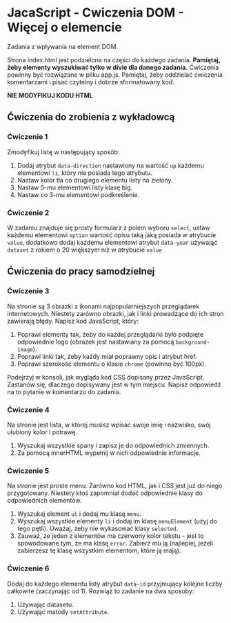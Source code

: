 # JacaScript - Cwiczenia DOM - Więcej o elemencie

Zadania z wpływania na element DOM.

Strona index.html jest podzielona na części do każdego zadania. 
**Pamiętaj, żeby elementy wyszukiwać tylko w divie dla danego zadania.**
Ćwiczenia powinny być rozwiązane w pliku app.js. 
Pamiętaj, żeby oddzielać ćwiczenia komentarzami i pisać czytelny i dobrze sformatowany kod. 

**NIE MODYFIKUJ KODU HTML**

## Ćwiczenia do zrobienia z wykładowcą

### Ćwiczenie 1
Zmodyfikuj listę w następujący sposób:
  1. Dodaj atrybut ```data-direction``` nastawiony na wartość ```up``` każdemu elementowi ```li```, który nie posiada tego atrybutu.
  2. Nastaw kolor tła co drugiego elementu listy na zielony.
  3. Nastaw 5-mu elementowi listy klasę big.
  4. Nastaw co 3-mu elementowi podkreślenie.

### Ćwiczenie 2
W zadaniu znajduje się prosty formularz z polem wyboru ```select```, ustaw każdemu elementowi ```option``` wartość opisu taką jaką posiada w atrybucie ```value```, dodatkowo dodaj każdemu elementowi atrybut ```data-year``` używająć ```dataset``` z rokiem o 20 większym niż w atrybucie ```value```

## Ćwiczenia do pracy samodzielnej

### Ćwiczenie 3
Na stronie są 3 obrazki z ikonami najpopularniejszych przeglądarek internetowych. Niestety zarówno obrazki, jak i linki prowadzące do ich stron zawierają błędy.
Napisz kod JavaScript, który:
  1. Poprawi elementy tak, żeby do każdej przeglądarki było podpięte odpowiednie logo (obrazek jest nastawiany za pomocą ```background-image```). 
  2. Poprawi linki tak, żeby każdy miał poprawny opis i atrybut href.
  3. Poprawi szerokość elementu o klasie ```chrome``` (powinno być 100px).

Podejrzyj w konsoli, jak wygląda kod CSS dopisany przez JavaScript. Zastanów się, dlaczego dopisywany jest w tym miejscu. 
Napisz odpowiedź na to pytanie w komentarzu do zadania.

### Ćwiczenie 4
Na stronie jest lista, w której musisz wpisać swoje imię i nazwisko, swój ulubiony kolor i potrawę. 
  1. Wyszukaj wszystkie spany i zapisz je do odpowiednich zmiennych.
  2. Za pomocą innerHTML wypełnij w nich odpowiednie informacje.

### Ćwiczenie 5
Na stronie jest proste menu. Zarówno kod HTML, jak i CSS jest już do niego przygotowany. Niestety ktoś zapomniał dodać odpowiednie klasy do odpowiednich elementów. 
  1. Wyszukaj element ```ul``` i dodaj mu klasę ```menu```.
  2. Wyszukaj wszystkie elementy ```li``` i dodaj im klasę ```menuElement``` (użyj do tego pętli). Uważaj, żeby nie wykasować klasy ```selected```.
  3. Zauważ, że jeden z elementów ma czerwony kolor tekstu - jest to spowodowane tym, że ma klasę ```error```. Zabierz mu ją (najlepiej, jeżeli zabierzesz tę klasę wszystkim elementom, które ją mają).

### Ćwiczenie 6
Dodaj do każdego elementu listy atrybut ```data-id``` przyjmujący kolejne liczby całkowite (zaczynając od 1). Rozwiąż to zadanie na dwa sposoby: 
  1. Używając datasetu.
  2. Używając matody ```setAttribute```.